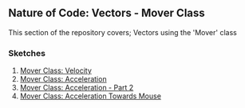 ## Nature of Code: Vectors - Mover Class

This section of the repository covers; Vectors using the 'Mover' class

### Sketches
1. [Mover Class: Velocity](Mover_01_Velocity)
2. [Mover Class: Acceleration](Mover_02_Acceleration)
3. [Mover Class: Acceleration - Part 2](Mover_03_Acceleration)
4. [Mover Class: Acceleration Towards Mouse](Mover_04_Acceleration_Towards_Mouse)
